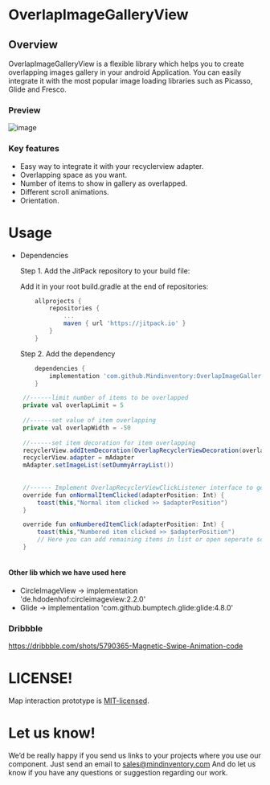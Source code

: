 # OverlapImageGalleryView


## Overview

OverlapImageGalleryView is a flexible library which helps you to create overlapping images gallery in your android Application. You can easily integrate it with the most popular image loading libraries such as Picasso, Glide and Fresco.


### Preview

![image](/media/swipeanimation.gif)


### Key features

* Easy way to integrate it with your recyclerview adapter.
* Overlapping space as you want.
* Number of items to show in gallery as overlapped.
* Different scroll animations.
* Orientation.


# Usage

* Dependencies

    Step 1. Add the JitPack repository to your build file:
    
    Add it in your root build.gradle at the end of repositories:

    ```groovy
	    allprojects {
		    repositories {
			    ...
			    maven { url 'https://jitpack.io' }
		    }
	    }
    ```


    Step 2. Add the dependency
    ```groovy
	    dependencies {
		    implementation 'com.github.Mindinventory:OverlapImageGalleryView:1.0'
	    }
    ```

```java
    //------limit number of items to be overlapped     
    private val overlapLimit = 5     
  
    //------set value of item overlapping     
    private val overlapWidth = -50
  
    //------set item decoration for item overlapping
    recyclerView.addItemDecoration(OverlapRecyclerViewDecoration(overlapLimit, overlapWidth))
    recyclerView.adapter = mAdapter         
    mAdapter.setImageList(setDummyArrayList())
    
    
    //------ Implement OverlapRecyclerViewClickListener interface to get callback of items click.
    override fun onNormalItemClicked(adapterPosition: Int) {
        toast(this,"Normal item clicked >> $adapterPosition")
    }

    override fun onNumberedItemClick(adapterPosition: Int) {
        toast(this,"Numbered item clicked >> $adapterPosition")
        // Here you can add remaining items in list or open seperate screen.
    }
    

```
#### Other lib which we have used here
* CircleImageView -> implementation 'de.hdodenhof:circleimageview:2.2.0'
* Glide -> implementation 'com.github.bumptech.glide:glide:4.8.0'

### Dribbble
https://dribbble.com/shots/5790365-Magnetic-Swipe-Animation-code

# LICENSE!

Map interaction prototype is [MIT-licensed](/LICENSE).

# Let us know!
We’d be really happy if you send us links to your projects where you use our component. Just send an email to sales@mindinventory.com And do let us know if you have any questions or suggestion regarding our work.
